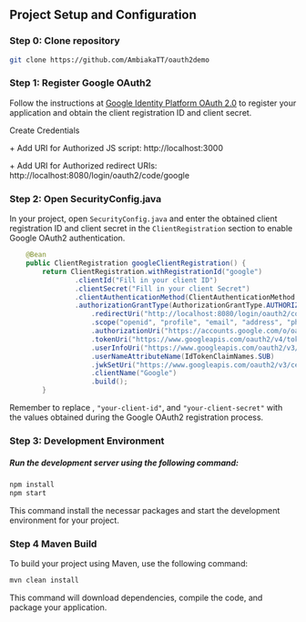 <h2>Project Setup and Configuration</h2>
<h3> Step 0: Clone repository </h3>
    
```bash
git clone https://github.com/AmbiakaTT/oauth2demo
```
    
<h3>Step 1: Register Google OAuth2</h3>
<p>Follow the instructions at <a href="https://developers.google.com/identity/protocols/oauth2" target="_blank">Google Identity Platform OAuth 2.0</a> to register your application and obtain the client registration ID and client secret.</p>

Create Credentials 
<p> + Add URI for Authorized JS script: http://localhost:3000  </p>
<p> + Add URI for Authorized redirect URIs: http://localhost:8080/login/oauth2/code/google </p>


<h3>Step 2: Open SecurityConfig.java</h3>
<p>In your project, open <code>SecurityConfig.java</code> and enter the obtained client registration ID and client secret in the <code>ClientRegistration</code> section to enable Google OAuth2 authentication.</p>

```java
    @Bean
    public ClientRegistration googleClientRegistration() {
        return ClientRegistration.withRegistrationId("google")
                .clientId("Fill in your client ID")
                .clientSecret("Fill in your client Secret")
                .clientAuthenticationMethod(ClientAuthenticationMethod.CLIENT_SECRET_BASIC)
                .authorizationGrantType(AuthorizationGrantType.AUTHORIZATION_CODE)
                    .redirectUri("http://localhost:8080/login/oauth2/code/google")
                    .scope("openid", "profile", "email", "address", "phone")
                    .authorizationUri("https://accounts.google.com/o/oauth2/v2/auth")
                    .tokenUri("https://www.googleapis.com/oauth2/v4/token")
                    .userInfoUri("https://www.googleapis.com/oauth2/v3/userinfo")
                    .userNameAttributeName(IdTokenClaimNames.SUB)
                    .jwkSetUri("https://www.googleapis.com/oauth2/v3/certs")
                    .clientName("Google")   
                    .build();
        }
```

Remember to replace , `"your-client-id"`, and `"your-client-secret"` with the values obtained during the Google OAuth2 registration process. 


### Step 3: Development Environment
##### Run the development server using the following command:

```bash
npm install
npm start
```
This command install the necessar packages and start the development environment for your project.

<h3> Step 4 Maven Build </h3>
To build your project using Maven, use the following command:

```bash
mvn clean install
```
This command will download dependencies, compile the code, and package your application.
